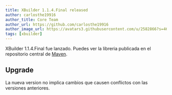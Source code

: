 ```yaml
---
title: XBuilder 1.1.4.Final released
author: carlosthe19916
author_title: Core Team
author_url: https://github.com/carlosthe19916
author_image_url: https://avatars3.githubusercontent.com/u/2582866?s=460&u=8567bb6bedfdc35830b70ce661e3c93cf3edd68a&v=4
tags: [xbuilder]
---
```


XBuilder 1.1.4.Final fue lanzado. Puedes ver la libreria publicada en el repositorio central de [Maven](https://search.maven.org/artifact/io.github.project-openubl/xbuilder/1.1.4.Final/jar).

<!--truncate-->

## Upgrade

La nueva version no implica cambios que causen conflictos con las versiones anteriores.
